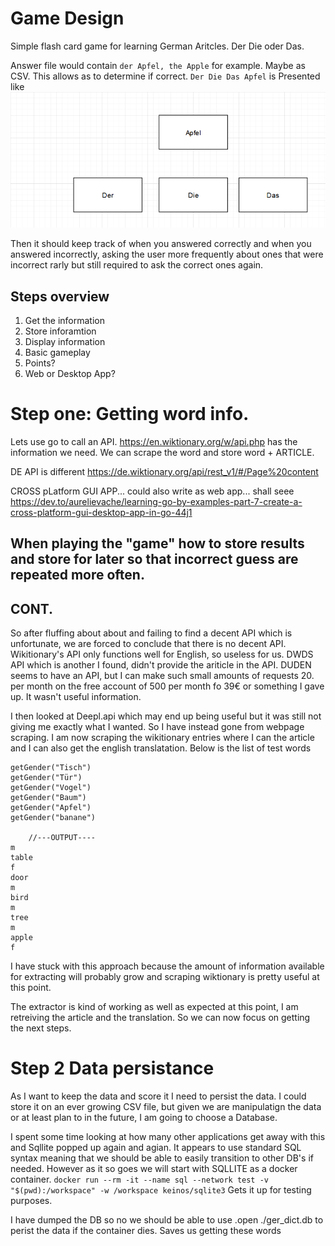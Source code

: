 # Game Design 
 
Simple flash card game for learning German Aritcles. Der Die oder Das. 

Answer file would contain `der Apfel, the Apple` for example. Maybe as CSV. This allows as to determine if correct. `Der Die Das Apfel` is Presented like ![design](./img/initial_design.png)

Then it should keep track of when you answered correctly and when you answered incorrectly, asking the user more frequently about ones that were incorrect rarly but still required to ask the correct ones again. 

## Steps overview

1. Get the information
2. Store inforamtion
3. Display information
4. Basic gameplay
5. Points? 
6. Web or Desktop App?

# Step one: Getting word info.  

Lets use go to call an API. https://en.wiktionary.org/w/api.php has the information we need. We can scrape the word and store word + ARTICLE. 

DE API is different
https://de.wiktionary.org/api/rest_v1/#/Page%20content



CROSS pLatform GUI APP... could also write as web app... shall seee
https://dev.to/aurelievache/learning-go-by-examples-part-7-create-a-cross-platform-gui-desktop-app-in-go-44j1


When playing the "game" how to store results and store for later so that incorrect guess are repeated more often. 
----
## CONT. 
So after fluffing about about and failing to find a decent API which is unfortunate, we are forced to conclude that there is no decent API. Wikitionary's API only functions well for English, so useless for us. DWDS API which is another I found, didn't provide the ariticle in the API. DUDEN seems to have an API, but I can make such small amounts of requests 20. per month on the free account of 500 per month fo 39€ or something I gave up. It wasn't useful information. 

I then looked at Deepl.api which may end up being useful but it was still not giving me exactly what I wanted. So I have instead gone from webpage scraping. I am now scraping the wikitionary entries where I can the article and I can also get the english translatation. Below is the list of test words 
```golang
getGender("Tisch")
getGender("Tür")
getGender("Vogel")
getGender("Baum")
getGender("Apfel")
getGender("banane")

    //---OUTPUT----
m
table
f
door
m
bird
m
tree
m
apple
f
```
I have stuck with this approach because the amount of information available for extracting will probably grow and scraping wiktionary is pretty useful at this point.


The extractor is kind of working as well as expected at this point, I am retreiving the article and the translation. So we can now focus on getting the next steps. 

# Step 2 Data persistance

As I want to keep the data and score it I need to persist the data. I could store it on an ever growing CSV file, but given we are manipulatign the data or at least plan to in the future, I am going to choose a Database. 

I spent some time looking at how many other applications get away with this and Sqllite popped up again and agian. It appears to use standard SQL syntax meaning that we should be able to easily transition to other DB's if needed. However as it so goes we will start with SQLLITE as a docker container. `docker run --rm -it --name sql --network test -v "$(pwd):/workspace" -w /workspace keinos/sqlite3` Gets it up for testing purposes. 

I have dumped the DB so no we should be able to use .open ./ger_dict.db to perist the data if the container dies. Saves us getting these words

